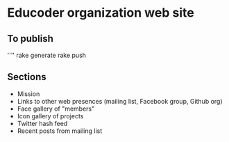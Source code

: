 # Educoder organization web site

## To publish

''''
rake generate
rake push



## Sections

- Mission
- Links to other web presences (mailing list, Facebook group, Github org)
- Face gallery of "members"
- Icon gallery of projects
- Twitter hash feed
- Recent posts from mailing list


